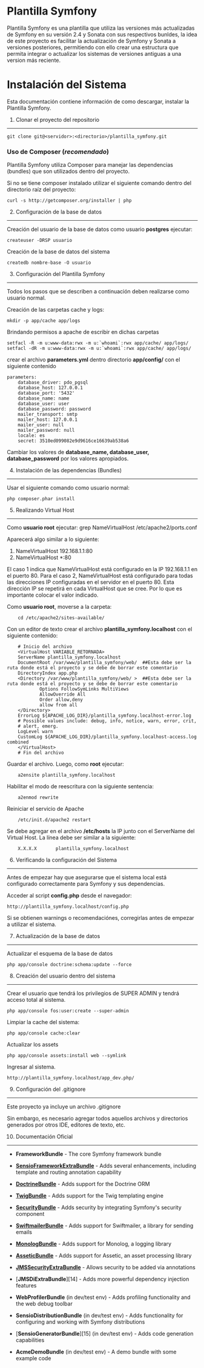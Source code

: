 Plantilla Symfony
========================
Plantilla Symfony es una plantilla que utiliza las versiones más actualizadas de Symfony en su versión
2.4 y Sonata con sus respectivos bunldes, la idea de este proyecto es facilitar la
actualización de Symfony y Sonata a versiones posteriores, permitiendo con ello crear
una estructura que permita integrar o actualizar los sistemas de versiones antiguas
a una version más reciente.

Instalación del Sistema
========================

Esta documentación contiene información de como descargar, instalar la Plantilla Symfony.

1) Clonar el proyecto del repositorio
--------------------------------------

    git clone git@<servidor>:<directorio>/plantilla_symfony.git

### Uso de Composer (*recomendado*)

Plantilla Symfony utiliza Composer para manejar las dependencias (bundles) que son utilizados dentro del proyecto.

Si no se tiene composer instalado utilizar el siguiente comando dentro del directorio raíz del proyecto:

    curl -s http://getcomposer.org/installer | php

2) Configuración de la base de datos
-------------------------------------
Creación del usuario de la base de datos como usuario **postgres** ejecutar:

    createuser -DRSP usuario

Creación de la base de datos del sistema

    createdb nombre-base -O usuario

3) Configuración del Plantilla Symfony
-------------------------------
Todos los pasos que se describen a continuación deben realizarse como usuario normal.

Creación de las carpetas cache y logs: 

    mkdir -p app/cache app/logs

Brindando permisos a apache de escribir en dichas carpetas

    setfacl -R -m u:www-data:rwx -m u:`whoami`:rwx app/cache/ app/logs/
    setfacl -dR -m u:www-data:rwx -m u:`whoami`:rwx app/cache/ app/logs/

crear el archivo **parameters.yml** dentro directorio **app/config/** con el siguiente contenido

    parameters:
        database_driver: pdo_pgsql
        database_host: 127.0.0.1
        database_port: '5432'
        database_name: name
        database_user: user
        database_password: password
        mailer_transport: smtp
        mailer_host: 127.0.0.1
        mailer_user: null
        mailer_password: null
        locale: es
        secret: 3510ed099082e9d9616ce16639ab538a6

Cambiar los valores de **database_name, database_user, database_password** por los valores apropiados.

4) Instalación de las dependencias (Bundles)
--------------------------------------------

Usar el siguiente comando como usuario normal:

    php composer.phar install

5) Realizando Virtual Host
--------------------------------------------
Como **usuario root** ejecutar:
        grep NameVirtualHost /etc/apache2/ports.conf

Aparecerá algo similar a lo siguiente:

 1. NameVirtualHost 192.168.1.1:80
 2. NameVirtualHost *:80

El caso 1 indica que NameVirtualHost está configurado en la IP 192.168.1.1 en
el puerto 80. Para el caso 2, NameVirtualHost está configurado para todas las 
direcciones IP configuradas en el servidor en el puerto 80. Esta dirección IP
se repetirá en cada VirtualHost que se cree. Por lo que es importante colocar
el valor indicado.

Como **usuario root**, moverse a la carpeta:

        cd /etc/apache2/sites-available/

Con un editor de texto crear el archivo **plantilla_symfony.localhost** con el siguiente contenido:

        # Inicio del archivo
        <VirtualHost VARIABLE_RETORNADA>
        ServerName plantilla_symfony.localhost
        DocumentRoot /var/www/plantilla_symfony/web/  ##Esta debe ser la ruta donde está el proyecto y se debe de borrar este comentario
        DirectoryIndex app.php
        <Directory /var/www/plantilla_symfony/web/ >  ##Esta debe ser la ruta donde está el proyecto y se debe de borrar este comentario
                Options FollowSymLinks MultiViews
                AllowOverride All
                Order allow,deny
                allow from all
        </Directory>
        ErrorLog ${APACHE_LOG_DIR}/plantilla_symfony.localhost-error.log
        # Possible values include: debug, info, notice, warn, error, crit,
        # alert, emerg.
        LogLevel warn
        CustomLog ${APACHE_LOG_DIR}/plantilla_symfony.localhost-access.log combined
        </VirtualHost>
        # Fin del archivo

Guardar el archivo. Luego, como **root** ejecutar:

        a2ensite plantilla_symfony.localhost

Habilitar el modo de reescritura con la siguiente sentencia:

        a2enmod rewrite

Reiniciar el servicio de Apache

        /etc/init.d/apache2 restart

Se debe agregar en el archivo **/etc/hosts** la IP junto con el ServerName 
del Virtual Host. La línea debe ser similar a la siguiente:

        X.X.X.X       plantilla_symfony.localhost


6) Verificando la configuración del Sistema
--------------------------------------------

Antes de empezar hay que asegurarse que el sistema local está configurado correctamente para Symfony y sus dependencias.

Acceder al script **config.php** desde el navegador:

    http://plantilla_symfony.localhost/config.php

Si se obtienen warnings o recomendaciónes, corregirlas antes de empezar a utilizar el sistema.

7) Actualización de la base de datos
--------------------------------------------
Actualizar el esquema de la base de datos

    php app/console doctrine:schema:update --force

8) Creación del usuario dentro del sistema
--------------------------------------------
Crear el usuario que tendrá los privilegios de SUPER ADMIN y tendrá acceso total al sistema.

    php app/console fos:user:create --super-admin

Limpiar la cache del sistema:

    php app/console cache:clear

Actualizar los assets

    php app/console assets:install web --symlink

Ingresar al sistema.

    http://plantilla_symfony.localhost/app_dev.php/

9) Configuración del .gitignore
-------------------------------
Este proyecto ya incluye un archivo .gitignore

Sin embargo, es necesario agregar todos aquellos archivos y directorios generados por otros IDE,
editores de texto, etc.


10) Documentación Oficial
-------------------------------

  * **FrameworkBundle** - The core Symfony framework bundle

  * [**SensioFrameworkExtraBundle**][6] - Adds several enhancements, including
    template and routing annotation capability

  * [**DoctrineBundle**][7] - Adds support for the Doctrine ORM

  * [**TwigBundle**][8] - Adds support for the Twig templating engine

  * [**SecurityBundle**][9] - Adds security by integrating Symfony's security
    component

  * [**SwiftmailerBundle**][10] - Adds support for Swiftmailer, a library for
    sending emails

  * [**MonologBundle**][11] - Adds support for Monolog, a logging library

  * [**AsseticBundle**][12] - Adds support for Assetic, an asset processing
    library

  * [**JMSSecurityExtraBundle**][13] - Allows security to be added via
    annotations

  * [**JMSDiExtraBundle**][14] - Adds more powerful dependency injection
    features

  * **WebProfilerBundle** (in dev/test env) - Adds profiling functionality and
    the web debug toolbar

  * **SensioDistributionBundle** (in dev/test env) - Adds functionality for
    configuring and working with Symfony distributions

  * [**SensioGeneratorBundle**][15] (in dev/test env) - Adds code generation
    capabilities

  * **AcmeDemoBundle** (in dev/test env) - A demo bundle with some example
    code

[1]:  http://symfony.com/doc/2.4/book/installation.html
[2]:  http://getcomposer.org/
[3]:  http://symfony.com/download
[4]:  http://symfony.com/doc/2.4/quick_tour/the_big_picture.html
[5]:  http://symfony.com/doc/2.4/index.html
[6]:  http://symfony.com/doc/2.4/bundles/SensioFrameworkExtraBundle/index.html
[7]:  http://symfony.com/doc/2.4/book/doctrine.html
[8]:  http://symfony.com/doc/2.4/book/templating.html
[9]:  http://symfony.com/doc/2.4/book/security.html
[10]: http://symfony.com/doc/2.4/cookbook/email.html
[11]: http://symfony.com/doc/2.4/cookbook/logging/monolog.html
[12]: http://symfony.com/doc/2.4/cookbook/assetic/asset_management.html
[13]: http://symfony.com/doc/2.4/bundles/SensioGeneratorBundle/index.html
